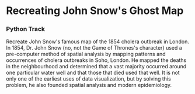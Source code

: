 # Recreating John Snow's Ghost Map

### Python Track
Recreate John Snow's famous map of the 1854 cholera outbreak in London.
In 1854, Dr. John Snow (no, not the Game of Thrones's character) used a pre-computer method of spatial analysis by mapping patterns and occurrences of cholera outbreaks in Soho, London. He mapped the deaths in the neighbourhood and determined that a vast majority occurred around one particular water well and that those that died used that well. It is not only one of the earliest uses of data visualization, but by solving this problem, he also founded spatial analysis and modern epidemiology.
